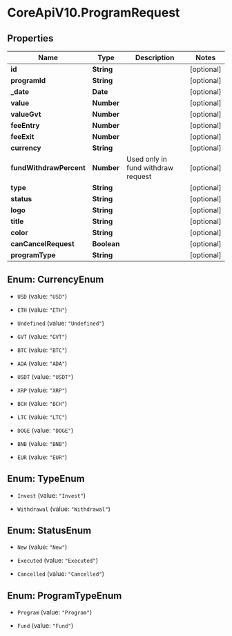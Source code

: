 # CoreApiV10.ProgramRequest

## Properties
Name | Type | Description | Notes
------------ | ------------- | ------------- | -------------
**id** | **String** |  | [optional] 
**programId** | **String** |  | [optional] 
**_date** | **Date** |  | [optional] 
**value** | **Number** |  | [optional] 
**valueGvt** | **Number** |  | [optional] 
**feeEntry** | **Number** |  | [optional] 
**feeExit** | **Number** |  | [optional] 
**currency** | **String** |  | [optional] 
**fundWithdrawPercent** | **Number** | Used only in fund withdraw request | [optional] 
**type** | **String** |  | [optional] 
**status** | **String** |  | [optional] 
**logo** | **String** |  | [optional] 
**title** | **String** |  | [optional] 
**color** | **String** |  | [optional] 
**canCancelRequest** | **Boolean** |  | [optional] 
**programType** | **String** |  | [optional] 


<a name="CurrencyEnum"></a>
## Enum: CurrencyEnum


* `USD` (value: `"USD"`)

* `ETH` (value: `"ETH"`)

* `Undefined` (value: `"Undefined"`)

* `GVT` (value: `"GVT"`)

* `BTC` (value: `"BTC"`)

* `ADA` (value: `"ADA"`)

* `USDT` (value: `"USDT"`)

* `XRP` (value: `"XRP"`)

* `BCH` (value: `"BCH"`)

* `LTC` (value: `"LTC"`)

* `DOGE` (value: `"DOGE"`)

* `BNB` (value: `"BNB"`)

* `EUR` (value: `"EUR"`)




<a name="TypeEnum"></a>
## Enum: TypeEnum


* `Invest` (value: `"Invest"`)

* `Withdrawal` (value: `"Withdrawal"`)




<a name="StatusEnum"></a>
## Enum: StatusEnum


* `New` (value: `"New"`)

* `Executed` (value: `"Executed"`)

* `Cancelled` (value: `"Cancelled"`)




<a name="ProgramTypeEnum"></a>
## Enum: ProgramTypeEnum


* `Program` (value: `"Program"`)

* `Fund` (value: `"Fund"`)




